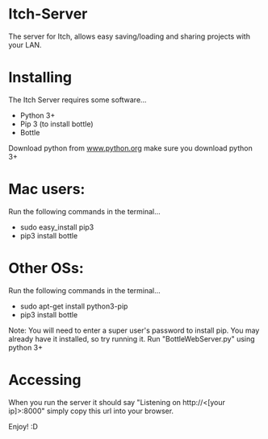# Itch-Server
The server for Itch, allows easy saving/loading and sharing projects with your LAN.

# Installing
The Itch Server requires some software...
  * Python 3+
  * Pip 3 (to install bottle)
  * Bottle
  
Download python from www.python.org make sure you download python 3+
# Mac users:
Run the following commands in the terminal...
  * sudo easy_install pip3
  * pip3 install bottle
# Other OSs:
Run the following commands in the terminal...
  * sudo apt-get install python3-pip
  * pip3 install bottle
  
Note: You will need to enter a super user's password to install pip.
You may already have it installed, so try running it.
Run "BottleWebServer.py" using python 3+


# Accessing
When you run the server it should say "Listening on http://<[your ip]>:8000" simply copy this url into your browser.

Enjoy! :D
